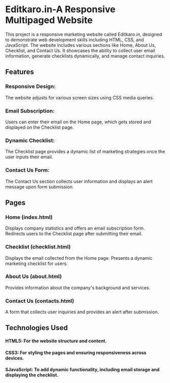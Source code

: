# Editkaro.in-A Responsive Multipaged Website

This project is a responsive marketing website called Editkaro.in, designed to demonstrate web development skills including HTML, CSS, and JavaScript. The website includes various sections like Home, About Us, Checklist, and Contact Us. It showcases the ability to collect user email information, generate checklists dynamically, and manage contact inquiries.

## Features

### Responsive Design: 
The website adjusts for various screen sizes using CSS media queries.
### Email Subscription:
Users can enter their email on the Home page, which gets stored and displayed on the Checklist page.
### Dynamic Checklist:
The Checklist page provides a dynamic list of marketing strategies once the user inputs their email.
### Contact Us Form: 
The Contact Us section collects user information and displays an alert message upon form submission.

## Pages

### Home (index.html)
Displays company statistics and offers an email subscription form.
Redirects users to the Checklist page after submitting their email.
### Checklist (checklist.html)
Displays the email collected from the Home page.
Presents a dynamic marketing checklist for users.
### About Us (about.html)
Provides information about the company's background and services.
### Contact Us (contacts.html)
A form that collects user inquiries and provides an alert after submission.

## Technologies Used

#### HTML5: For the website structure and content.
#### CSS3: For styling the pages and ensuring responsiveness across devices.
#### SJavaScript: To add dynamic functionality, including email storage and displaying the checklist.
